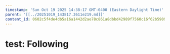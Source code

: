 ```yaml
---
timestamp: 'Sun Oct 19 2025 14:38:17 GMT-0400 (Eastern Daylight Time)'
parent: '[[../20251019_143817.3611e219.md]]'
content_id: 0602c5f4de4db5a16a1442d2ae78c861a8dbbd42989f7560c16f62b5909f3331
---
```


# test: Following
